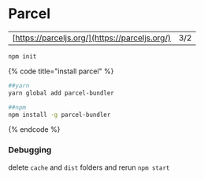 # Parcel

|  |  |
| :--- | :--- |
| [https://parceljs.org/](https://parceljs.org/) | 3/2 |

```text
npm init
```

{% code title="install parcel" %}
```bash
##yarn
yarn global add parcel-bundler

##npm
npm install -g parcel-bundler
```
{% endcode %}

### Debugging

delete `cache` and `dist` folders and rerun `npm start`

